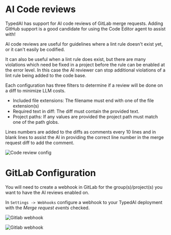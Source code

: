 # AI Code reviews

TypedAI has support for AI code reviews of GitLab merge requests. Adding GitHub support is a good candidate for using the Code Editor agent to assist with!

AI code reviews are useful for guidelines where a lint rule doesn't exist yet, or it can't easily be codified.

It can also be useful when a lint rule does exist, but there are many violations which need be fixed in a project before the rule can be enabled at the error level.
In this case the AI reviewer can stop additional violations of a lint rule being added to the code base.

Each configuration has three filters to determine if a review will be done on a diff to minimize LLM costs.

- Included file extensions: The filename must end with one of the file extension(s)
- Required text in diff: The diff must contain the provided text.
- Project paths: If any values are provided the project path must match one of the path globs.

Lines numbers are added to the diffs as comments every 10 lines and in blank lines to assist the AI in providing the correct line number in the merge request diff to add the comment.

![Code review config](https://public.trafficguard.ai/typedai/code-reviews.png)

# GitLab Configuration

You will need to create a webhook in GitLab for the group(s)/project(s) you want to have the AI reviews enabled on.

In `Settings -> Webhooks` configure a webhook to your TypedAI deployment with the *Merge request events* checked.

![Gitlab webhook](https://public.trafficguard.ai/typedai/gitlab-webhook1.png)

![Gitlab webhook](https://public.trafficguard.ai/typedai/gitlab-webhook2.png)